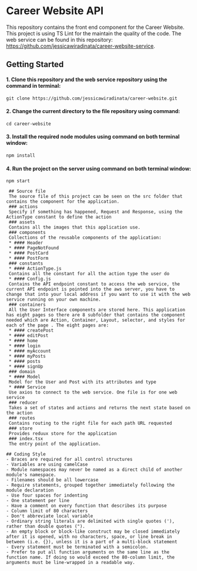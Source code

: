 # Career Website API
This repository contains the front end component for the Career Website. This project is using TS Lint for the maintain the quality of the code. The web service can be found in this repository: https://github.com/jessicawiradinata/career-website-service. 
## Getting Started
#### 1. Clone this repository and the web service repository using the command in terminal:
```
git clone https://github.com/jessicawiradinata/career-website.git
```
#### 2. Change the current directory to the file repository using command:
```
cd career-website
```
#### 3. Install the required node modules using command on both terminal window:
```
npm install
```
#### 4. Run the project on the server using command on both terminal window:
```
npm start
 
 ## Source file
 The source file of this project can be seen on the src folder that contains the component for the application.
 ### actions
 Specify if something has happened, Request and Response, using the ActionType constant to define the action
 ### assets
 Contains all the images that this application use.
 ### components
 Collections of the reusable components of the application:
 * #### Header
 * #### PageNotFound
 * #### PostCard
 * #### PostForm
 ### constants
 * #### ActionType.js
 Contains all the constant for all the action type the user do
 * #### Config.js
 Contains the API endpoint constant to access the web service, the current API endpoint is pointed into the aws server, you have to change that into your local address if you want to use it with the web service running on your own machine.
 ### containers
 All the User Interface components are stored here. This application has eight pages so there are 8 subfolder that contains the component needed which are Action, Container, Layout, selector, and styles for each of the page . The eight pages are:
 * #### createPost
 * #### editPost
 * #### home
 * #### login
 * #### myAccount
 * #### myPosts
 * #### posts
 * #### signUp
 ### domain
 * #### Model
 Model for the User and Post with its attributes and type
 * #### Service
 Use axios to connect to the web service. One file is for one web service
 ### reducer
 Takes a set of states and actions and returns the next state based on the action
 ### routes
 Contains routing to the right file for each path URL requested
 ### store
 Provides reduux store for the application
 ### index.tsx
 The entry point of the application.
 
## Coding Style
- Braces are required for all control structures
- Variables are using camelCase
- Module namespaces may never be named as a direct child of another module's namespace.
- Filenames should be all lowercase
- Require statements, grouped together immediately following the module declaration
- Use four spaces for indenting
- One statement per line
- Have a comment on every function that describes its purpose
- Column limit of 80 characters
- Don't abbreviate local variable
- Ordinary string literals are delimited with single quotes ('), rather than double quotes (").
- An empty block or block-like construct may be closed immediately after it is opened, with no characters, space, or line break in between (i.e. {}), unless it is a part of a multi-block statement
- Every statement must be terminated with a semicolon.
- Prefer to put all function arguments on the same line as the function name. If doing so would exceed the 80-column limit, the arguments must be line-wrapped in a readable way.
